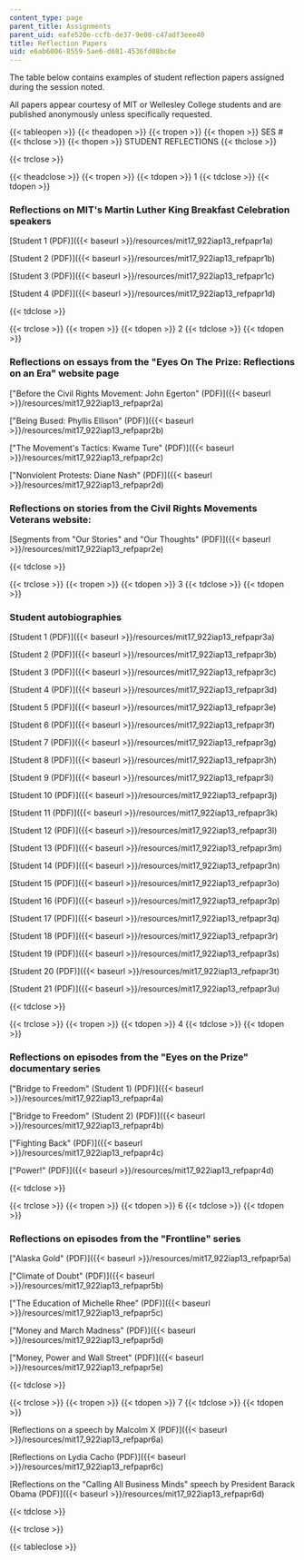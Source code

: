 ```yaml
---
content_type: page
parent_title: Assignments
parent_uid: eafe520e-ccfb-de37-9e00-c47adf3eee40
title: Reflection Papers
uid: e6ab6006-8559-5ae6-d681-4536fd08bc6e
---
```


The table below contains examples of student reflection papers assigned during the session noted.

All papers appear courtesy of MIT or Wellesley College students and are published anonymously unless specifically requested.

{{< tableopen >}}
{{< theadopen >}}
{{< tropen >}}
{{< thopen >}}
SES #
{{< thclose >}}
{{< thopen >}}
STUDENT REFLECTIONS
{{< thclose >}}

{{< trclose >}}

{{< theadclose >}}
{{< tropen >}}
{{< tdopen >}}
1
{{< tdclose >}}
{{< tdopen >}}


### Reflections on MIT's Martin Luther King Breakfast Celebration speakers

[Student 1 (PDF)]({{< baseurl >}}/resources/mit17_922iap13_refpapr1a)

[Student 2 (PDF)]({{< baseurl >}}/resources/mit17_922iap13_refpapr1b)

[Student 3 (PDF)]({{< baseurl >}}/resources/mit17_922iap13_refpapr1c)

[Student 4 (PDF)]({{< baseurl >}}/resources/mit17_922iap13_refpapr1d)


{{< tdclose >}}

{{< trclose >}}
{{< tropen >}}
{{< tdopen >}}
2
{{< tdclose >}}
{{< tdopen >}}


### Reflections on essays from the "Eyes On The Prize: Reflections on an Era" website page

["Before the Civil Rights Movement: John Egerton" (PDF)]({{< baseurl >}}/resources/mit17_922iap13_refpapr2a)

["Being Bused: Phyllis Ellison" (PDF)]({{< baseurl >}}/resources/mit17_922iap13_refpapr2b)

["The Movement's Tactics: Kwame Ture" (PDF)]({{< baseurl >}}/resources/mit17_922iap13_refpapr2c)

["Nonviolent Protests: Diane Nash" (PDF)]({{< baseurl >}}/resources/mit17_922iap13_refpapr2d)

### Reflections on stories from the Civil Rights Movements Veterans website:

[Segments from "Our Stories" and "Our Thoughts" (PDF)]({{< baseurl >}}/resources/mit17_922iap13_refpapr2e)


{{< tdclose >}}

{{< trclose >}}
{{< tropen >}}
{{< tdopen >}}
3
{{< tdclose >}}
{{< tdopen >}}


### Student autobiographies

[Student 1 (PDF)]({{< baseurl >}}/resources/mit17_922iap13_refpapr3a)

[Student 2 (PDF)]({{< baseurl >}}/resources/mit17_922iap13_refpapr3b)

[Student 3 (PDF)]({{< baseurl >}}/resources/mit17_922iap13_refpapr3c)

[Student 4 (PDF)]({{< baseurl >}}/resources/mit17_922iap13_refpapr3d)

[Student 5 (PDF)]({{< baseurl >}}/resources/mit17_922iap13_refpapr3e)

[Student 6 (PDF)]({{< baseurl >}}/resources/mit17_922iap13_refpapr3f)

[Student 7 (PDF)]({{< baseurl >}}/resources/mit17_922iap13_refpapr3g)

[Student 8 (PDF)]({{< baseurl >}}/resources/mit17_922iap13_refpapr3h)

[Student 9 (PDF)]({{< baseurl >}}/resources/mit17_922iap13_refpapr3i)

[Student 10 (PDF)]({{< baseurl >}}/resources/mit17_922iap13_refpapr3j)

[Student 11 (PDF)]({{< baseurl >}}/resources/mit17_922iap13_refpapr3k)

[Student 12 (PDF)]({{< baseurl >}}/resources/mit17_922iap13_refpapr3l)

[Student 13 (PDF)]({{< baseurl >}}/resources/mit17_922iap13_refpapr3m)

[Student 14 (PDF)]({{< baseurl >}}/resources/mit17_922iap13_refpapr3n)

[Student 15 (PDF)]({{< baseurl >}}/resources/mit17_922iap13_refpapr3o)

[Student 16 (PDF)]({{< baseurl >}}/resources/mit17_922iap13_refpapr3p)

[Student 17 (PDF)]({{< baseurl >}}/resources/mit17_922iap13_refpapr3q)

[Student 18 (PDF)]({{< baseurl >}}/resources/mit17_922iap13_refpapr3r)

[Student 19 (PDF)]({{< baseurl >}}/resources/mit17_922iap13_refpapr3s)

[Student 20 (PDF)]({{< baseurl >}}/resources/mit17_922iap13_refpapr3t)

[Student 21 (PDF)]({{< baseurl >}}/resources/mit17_922iap13_refpapr3u)


{{< tdclose >}}

{{< trclose >}}
{{< tropen >}}
{{< tdopen >}}
4
{{< tdclose >}}
{{< tdopen >}}


### Reflections on episodes from the "Eyes on the Prize" documentary series

["Bridge to Freedom" (Student 1) (PDF)]({{< baseurl >}}/resources/mit17_922iap13_refpapr4a)

["Bridge to Freedom" (Student 2) (PDF)]({{< baseurl >}}/resources/mit17_922iap13_refpapr4b)

["Fighting Back" (PDF)]({{< baseurl >}}/resources/mit17_922iap13_refpapr4c)

["Power!" (PDF)]({{< baseurl >}}/resources/mit17_922iap13_refpapr4d)


{{< tdclose >}}

{{< trclose >}}
{{< tropen >}}
{{< tdopen >}}
6
{{< tdclose >}}
{{< tdopen >}}


### Reflections on episodes from the "Frontline" series

["Alaska Gold" (PDF)]({{< baseurl >}}/resources/mit17_922iap13_refpapr5a)

["Climate of Doubt" (PDF)]({{< baseurl >}}/resources/mit17_922iap13_refpapr5b)

["The Education of Michelle Rhee" (PDF)]({{< baseurl >}}/resources/mit17_922iap13_refpapr5c)

["Money and March Madness" (PDF)]({{< baseurl >}}/resources/mit17_922iap13_refpapr5d)

["Money, Power and Wall Street" (PDF)]({{< baseurl >}}/resources/mit17_922iap13_refpapr5e)


{{< tdclose >}}

{{< trclose >}}
{{< tropen >}}
{{< tdopen >}}
7
{{< tdclose >}}
{{< tdopen >}}


[Reflections on a speech by Malcolm X (PDF)]({{< baseurl >}}/resources/mit17_922iap13_refpapr6a)

[Reflections on Lydia Cacho (PDF)]({{< baseurl >}}/resources/mit17_922iap13_refpapr6c)

[Reflections on the "Calling All Business Minds" speech by President Barack Obama (PDF)]({{< baseurl >}}/resources/mit17_922iap13_refpapr6d)


{{< tdclose >}}

{{< trclose >}}

{{< tableclose >}}